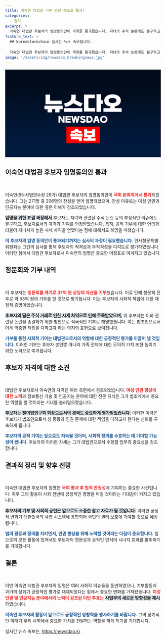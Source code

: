 ```yaml
---
title: 이숙연 대법관 기부 논란 해소로 통과!
categories:
  - 정치
excerpt: >
  이숙연 대법관 후보자의 임명동의안이 국회를 통과했습니다. 자녀의 주식 논란에도 불구하고 여성 인권과 AI에 대한 전문성이 인정받았지만, 기부 약정과 사과로 국민의 눈높이에 맞추려 힘썼습니다.
feature_text: >
  ## koreablockchain 실시간 뉴스 속보입니다.

  이숙연 대법관 후보자의 임명동의안이 국회를 통과했습니다. 자녀의 주식 논란에도 불구하고 여성 인권과 AI에 대한 전문성이 인정받았지만, 기부 약정과 사과로 국민의 눈높이에 맞추려 힘썼습니다.
image: '/assets/img/newsdao_breakingnews.jpg'
---
```


<p><img src="/assets/img/newsdao_breakingnews.jpg" alt="koreablockchain 속보" /></p>

<h2 data-ke-size="size26">이숙연 대법관 후보자 임명동의안 통과</h2>

<p data-ke-size="size16">&nbsp;</p>

<p>이숙연(55·사법연수원 26기) 대법관 후보자의 임명동의안이 <b><span style="color: #ee2323;">국회 본회의에서 통과</span></b>되었습니다. 그는 271명 중 206명의 찬성을 얻어 임명되었으며, 찬성 이유로는 여성 인권과 인공지능 분야에 대한 깊은 이해가 강조되었습니다. </p>

<p><b><span style="background-color: #21538527;">임명을 위한 표결 과정에서</span></b> 후보자는 자녀와 관련된 주식 논란 등의 부정적인 이슈에도 불구하고, 후보자로서의 자격과 기여를 인정받았습니다. 특히, 공적 기부에 대한 언급과 더불어 지나치게 높은 시세 차익을 얻었다는 점에 대해서도 해명을 마쳤습니다.</p>

<p><b><span style="color: #1a5490;">이 후보자의 임명 동의안이 통과되기까지는 심사의 과정이 필요했습니다.</span></b> 인사청문특별위원회는 그간의 심사를 통해 후보자의 적격성과 부적격성을 다각도로 평가하였습니다. 이러한 점에서 대법관 후보자로서 이숙연의 임명은 중요한 이정표로 여겨지고 있습니다.</p>

<h2 data-ke-size="size26">청문회와 기부 내역</h2>

<p data-ke-size="size16">&nbsp;</p>

<p>이 후보자는 <b><span style="color: #ee2323;">청문회를 계기로 37억 원 상당의 자산을 기부</span></b>했습니다. 이로 인해 청문회 전후로 약 53억 원의 기부를 한 것으로 평가됩니다. 이는 후보자의 사회적 책임에 대한 재정적 증명이었습니다. </p>

<p><b><span style="background-color: #21538527;">후보자의 딸은 주식 거래로 인한 시세 차익으로 인해 주목받았으며,</span></b> 이 후보자는 이와 관련된 논란을 종결하기 위한 방안으로 적극적인 기부로 해명했습니다. 이는 법조인으로서 더욱 막중한 책임을 다하고자 하는 의지의 표현으로 보여집니다.</p>

<p><b><span style="color: #1a5490;">기부를 통한 사회적 기여는 대법관으로서의 역할에 대한 긍정적인 평가를 이끌어 낼 것입니다.</span></b> 이러한 기부는 후보자 본인뿐 아니라 가족 전체에 대한 도덕적 가치 또한 높이기 위한 노력으로 여겨집니다.</p>

<h2 data-ke-size="size26">후보자 자격에 대한 소견</h2>

<p data-ke-size="size16">&nbsp;</p>

<p>대법관 후보자로서 이숙연의 자격은 여러 측면에서 검토되었습니다. <b><span style="color: #ee2323;">여성 인권 향상에 대한 노력</span></b>과 정보통신 기술 및 인공지능 분야에 대한 전문 지식은 그가 법조계에서 중요한 역할을 할 것이라는 기대를 불러일으켰습니다. </p>

<p><b><span style="background-color: #21538527;">후보자는 젠더법연구회 회장으로서의 경력도 중요하게 평가받았습니다.</span></b> 이러한 이력은 후보자가 법조인으로서 성 평등과 인권 문제에 대한 책임을 다하고자 한다는 신뢰를 구축하게 됩니다. </p>

<p><b><span style="color: #1a5490;">후보자의 공적 기여는 앞으로도 지속될 것이며, 사회적 정의를 수호하는 데 기여할 가능성이 큽니다.</span></b> 후보자의 이러한 자세는 그가 대법관으로서 수행할 업무의 중요성을 강조합니다.</p>

<h2 data-ke-size="size26">결과적 정리 및 향후 전망</h2>

<p data-ke-size="size16">&nbsp;</p>

<p>이숙연 대법관 후보자의 임명은 <b><span style="color: #ee2323;">국회 통과 후 법적 안정성</span></b>에 기여하는 중요한 사건입니다. 이후 그의 활동이 사회 전반에 긍정적인 영향을 미칠 것이라는 기대감이 커지고 있습니다. </p>

<p><b><span style="background-color: #21538527;">후보자의 기부 및 사회적 공헌은 앞으로도 소중한 참고 자료가 될 것입니다.</span></b> 이러한 긍정적 변화가 대한민국의 사법 시스템에 통합되어 국민의 권리 보호에 기여할 것으로 예상됩니다.</p>

<p><b><span style="color: #1a5490;">법의 평등과 정의를 지키면서, 인권 향상을 위해 노력할 것이라는 다짐이 중요합니다.</span></b> 앞으로의 모든 활동에 있어서도 후보자의 전문성과 공적인 인식이 시너지 효과를 발휘하기를 기대합니다. </p>

<h2 data-ke-size="size26">결론</h2>

<p data-ke-size="size16">&nbsp;</p>

<p>이번 이숙연 대법관 후보자의 임명은 여러 사회적 이슈들을 동반하였으나, 기부활동과 과거의 성취가 긍정적인 평가로 대체되었다는 점에서 중요한 변화를 가져왔습니다. <b><span style="color: #ee2323;">여성 인권 및 인공지능 분야에서의 노력이 강조된 이번 투표는</span></b> <b><span style="background-color: #21538527;">사법부의 새로운 방향성을 제시</span></b>하였습니다. </p>

<p><b><span style="color: #1a5490;">이숙연 후보자의 활동이 앞으로도 긍정적인 영향력을 행사하기를 바랍니다.</span></b> 그의 장기적인 미래가 우리 사회에서 중요한 가치를 전달하는 역할을 하게 되기를 기대합니다.</p>
실시간 뉴스 속보는, <a href="https://newsdao.kr" rel="dofollow">https://newsdao.kr</a>


